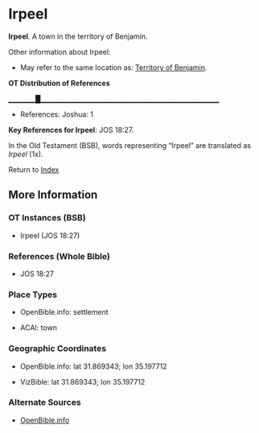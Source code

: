 # Irpeel
**Irpeel**. 
A town in the territory of Benjamin. 




Other information about Irpeel:


* May refer to the same location as: 
[Territory of Benjamin](TerritoryOfBenjamin.md). 


**OT Distribution of References**

▁▁▁▁▁█▁▁▁▁▁▁▁▁▁▁▁▁▁▁▁▁▁▁▁▁▁▁▁▁▁▁▁▁▁▁▁▁▁
* References: Joshua: 1



**Key References for Irpeel**: 
JOS 18:27. 


In the Old Testament (BSB), words representing “Irpeel” are translated as 
*Irpeel* (1x). 




Return to [Index](00-Index.md)

## More Information

### OT Instances (BSB)

* Irpeel (JOS 18:27)



### References (Whole Bible)

* JOS 18:27


### Place Types

* OpenBible.info: settlement

* ACAI: town



### Geographic Coordinates

* OpenBible.info: lat 31.869343; lon 35.197712

* VizBible: lat 31.869343; lon 35.197712



### Alternate Sources

* [OpenBible.info](https://www.openbible.info/geo/ancient/a21b934)



